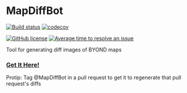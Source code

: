 # MapDiffBot

[![Build status](https://ci.appveyor.com/api/projects/status/6mcrw7n9he2m6tfd/branch/master?svg=true)](https://ci.appveyor.com/project/MapDiffBot/MapDiffBot/branch/master) [![codecov](https://codecov.io/gh/MapDiffBot/MapDiffBot/branch/master/graph/badge.svg)](https://codecov.io/gh/MapDiffBot/MapDiffBot) 

[![GitHub license](https://img.shields.io/github/license/MapDiffBot/MapDiffBot.svg)](https://github.com/MapDiffBot/MapDiffBot/blob/master/LICENSE) [![Average time to resolve an issue](http://isitmaintained.com/badge/resolution/MapDiffBot/MapDiffBot.svg)](http://isitmaintained.com/project/MapDiffBot/MapDiffBot "Average time to resolve an issue") 

Tool for generating diff images of BYOND maps

### [Get It Here!](https://github.com/apps/mapdiffbot)

Protip: Tag @MapDiffBot in a pull request to get it to regenerate that pull request's diffs
